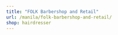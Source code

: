 ```yaml
---
title: "FOLK Barbershop and Retail"
url: /manila/folk-barbershop-and-retail/
shop: hairdresser
---
```

